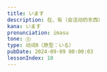 ```yaml
---
title: います
description: 在、有（会活动的东西）
kana: います
pronunciation: imasu
tone: ⓪
type: 动词Ⅱ（原型：いる）
pubDate: 2024-09-09 00:00:03
lessonIndex: 10
---
```

